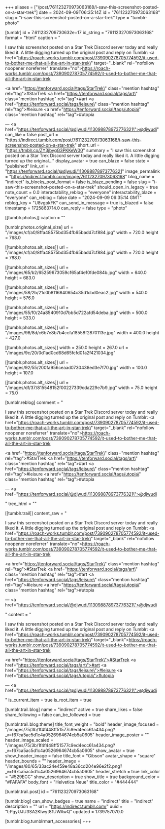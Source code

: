 +++
aliases = ["/post/761123270973063168/i-saw-this-screenshot-posted-on-a-star-trek"]
date = 2024-09-09T06:35:14Z
id = "761123270973063168"
slug = "i-saw-this-screenshot-posted-on-a-star-trek"
type = "tumblr-photo"

[tumblr]
id = 7.611232709730632e+17
id_string = "761123270973063168"
format = "html"
caption = "<p>I saw this screenshot posted on a Star Trek Discord server today and really liked it. A little digging turned up the original post and reply on Tumblr: <a href=\"https://roach-works.tumblr.com/post/739090278705774592/it-used-to-bother-me-that-all-the-art-in-star-trek\" target=\"_blank\" rel=\"nofollow noopener noreferrer\" translate=\"no\">https://roach-works.tumblr.com/post/739090278705774592/it-used-to-bother-me-that-all-the-art-in-star-trek</a></p><p><a href=\"https://tenforward.social/tags/StarTrek\" class=\"mention hashtag\" rel=\"tag\">#StarTrek</a> <a href=\"https://tenforward.social/tags/art\" class=\"mention hashtag\" rel=\"tag\">#art</a> <a href=\"https://tenforward.social/tags/leisure\" class=\"mention hashtag\" rel=\"tag\">#leisure</a> <a href=\"https://tenforward.social/tags/utopia\" class=\"mention hashtag\" rel=\"tag\">#utopia</a></p> — <a href=\"https://tenforward.social/@djwudi/113098878973776321\">@djwudi</a>"
can_like = false
post_url = "https://indirect.tumblr.com/post/761123270973063168/i-saw-this-screenshot-posted-on-a-star-trek"
short_url = "https://tmblr.co/ZY3jbygG3PKKeW00"
summary = "I saw this screenshot posted on a Star Trek Discord server today and really liked it. A little digging turned up the original..."
display_avatar = true
can_blaze = false
state = "published"
link_url = "https://tenforward.social/@djwudi/113098878973776321"
image_permalink = "https://indirect.tumblr.com/image/761123270973063168"
blog_name = "indirect"
is_blocks_post_format = false
is_blaze_pending = false
slug = "i-saw-this-screenshot-posted-on-a-star-trek"
should_open_in_legacy = true
note_count = 0.0
interactability_reblog = "everyone"
interactability_blaze = "everyone"
can_reblog = false
date = "2024-09-09 06:35:14 GMT"
reblog_key = "U8vgpkFK"
can_send_in_message = true
is_blazed = false
timestamp = 1725863714.0
can_reply = false
type = "photo"

[[tumblr.photos]]
caption = ""

[tumblr.photos.original_size]
url = "/images/cf/a0/8ffa48575bd354fb65badd7cf884.jpg"
width = 720.0
height = 768.0

[[tumblr.photos.alt_sizes]]
url = "/images/cf/a0/8ffa48575bd354fb65badd7cf884.jpg"
width = 720.0
height = 768.0

[[tumblr.photos.alt_sizes]]
url = "/images/65/b2/65259673059cf65af4e10fde084b.jpg"
width = 640.0
height = 683.0

[[tumblr.photos.alt_sizes]]
url = "/images/58/2b/21c0b8116840654c35d1cbd0eac2.jpg"
width = 540.0
height = 576.0

[[tumblr.photos.alt_sizes]]
url = "/images/55/f0/24a8540910d7bb5d722afd54deba.jpg"
width = 500.0
height = 533.0

[[tumblr.photos.alt_sizes]]
url = "/images/98/8d/c6b7e8b7b4ccfa18558f2870113e.jpg"
width = 400.0
height = 427.0

[[tumblr.photos.alt_sizes]]
width = 250.0
height = 267.0
url = "/images/9c/20/0d1ad0cd68d65fcfd01a2f421034.jpg"

[[tumblr.photos.alt_sizes]]
url = "/images/92/55/200fa956ceaad0730438ed3e7f70.jpg"
width = 100.0
height = 107.0

[[tumblr.photos.alt_sizes]]
url = "/images/df/37/815548152f00227339cda229e7b9.jpg"
width = 75.0
height = 75.0

[tumblr.reblog]
comment = "<p><p>I saw this screenshot posted on a Star Trek Discord server today and really liked it. A little digging turned up the original post and reply on Tumblr: <a href=\"https://roach-works.tumblr.com/post/739090278705774592/it-used-to-bother-me-that-all-the-art-in-star-trek\" target=\"_blank\" rel=\"nofollow noopener noreferrer\" translate=\"no\">https://roach-works.tumblr.com/post/739090278705774592/it-used-to-bother-me-that-all-the-art-in-star-trek</a></p><p><a href=\"https://tenforward.social/tags/StarTrek\" class=\"mention hashtag\" rel=\"tag\">#StarTrek</a> <a href=\"https://tenforward.social/tags/art\" class=\"mention hashtag\" rel=\"tag\">#art</a> <a href=\"https://tenforward.social/tags/leisure\" class=\"mention hashtag\" rel=\"tag\">#leisure</a> <a href=\"https://tenforward.social/tags/utopia\" class=\"mention hashtag\" rel=\"tag\">#utopia</a></p> — <a href=\"https://tenforward.social/@djwudi/113098878973776321\">@djwudi</a></p>"
tree_html = ""

[[tumblr.trail]]
content_raw = "<p><p>I saw this screenshot posted on a Star Trek Discord server today and really liked it. A little digging turned up the original post and reply on Tumblr: <a href=\"https://roach-works.tumblr.com/post/739090278705774592/it-used-to-bother-me-that-all-the-art-in-star-trek\" target=\"_blank\" rel=\"nofollow noopener noreferrer\" translate=\"no\">https://roach-works.tumblr.com/post/739090278705774592/it-used-to-bother-me-that-all-the-art-in-star-trek</a></p><p><a href=\"https://tenforward.social/tags/StarTrek\" class=\"mention hashtag\" rel=\"tag\">#StarTrek</a> <a href=\"https://tenforward.social/tags/art\" class=\"mention hashtag\" rel=\"tag\">#art</a> <a href=\"https://tenforward.social/tags/leisure\" class=\"mention hashtag\" rel=\"tag\">#leisure</a> <a href=\"https://tenforward.social/tags/utopia\" class=\"mention hashtag\" rel=\"tag\">#utopia</a></p> — <a href=\"https://tenforward.social/@djwudi/113098878973776321\">@djwudi</a></p>"
content = "<p><p>I saw this screenshot posted on a Star Trek Discord server today and really liked it. A little digging turned up the original post and reply on Tumblr: <a href=\"https://roach-works.tumblr.com/post/739090278705774592/it-used-to-bother-me-that-all-the-art-in-star-trek\" target=\"_blank\">https://roach-works.tumblr.com/post/739090278705774592/it-used-to-bother-me-that-all-the-art-in-star-trek</a></p><p><a href=\"https://tenforward.social/tags/StarTrek\">#StarTrek</a> <a href=\"https://tenforward.social/tags/art\">#art</a> <a href=\"https://tenforward.social/tags/leisure\">#leisure</a> <a href=\"https://tenforward.social/tags/utopia\">#utopia</a></p> &mdash; <a href=\"https://tenforward.social/@djwudi/113098878973776321\">@djwudi</a></p>"
is_current_item = true
is_root_item = true

[tumblr.trail.blog]
name = "indirect"
active = true
share_likes = false
share_following = false
can_be_followed = true

[tumblr.trail.blog.theme]
title_font_weight = "bold"
header_image_focused = "/images/75/3b/1f4f448ff51577c9ed4ecc61a434.png?_v=f67ca5ac5d1c4a0526964674cb5a0605"
header_image_poster = ""
header_image_scaled = "/images/75/3b/1f4f448ff51577c9ed4ecc61a434.png?_v=f67ca5ac5d1c4a0526964674cb5a0605"
show_avatar = true
show_header_image = false
title_font = "Gibson"
avatar_shape = "square"
header_bounds = ""
header_image = "/images/80/65/33ac24e459e48a36cd204e96e2f2.png?_v=f67ca5ac5d1c4a0526964674cb5a0605"
header_stretch = true
link_color = "#529ECC"
show_description = true
show_title = true
background_color = "#FAFAFA"
body_font = "Helvetica Neue"
title_color = "#444444"

[tumblr.trail.post]
id = "761123270973063168"

[tumblr.blog]
can_show_badges = true
name = "indirect"
title = "indirect"
description = ""
url = "https://indirect.tumblr.com/"
uuid = "t:PgyUJU3SA2Klwyt81UWAwQ"
updated = 1739757070.0

[tumblr.blog.tumblrmart_accessories]
+++
